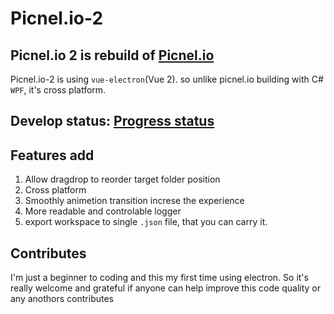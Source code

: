 # Picnel.io-2
## Picnel.io 2 is rebuild of [Picnel.io](https://github.com/Proladon/Picnel.io)
Picnel.io-2 is using `vue-electron`(Vue 2). so unlike picnel.io building with C# `WPF`, it's cross platform.

## Develop status: [Progress status](https://github.com/Proladon/Picnel.io-2/projects/1)

## Features add
1. Allow dragdrop to reorder target folder position
2. Cross platform
2. Smoothly animetion transition increse the experience
4. More readable and controlable logger
5. export workspace to single `.json` file, that you can carry it.

## Contributes
I'm just a beginner to coding and this my first time using electron.
So it's really welcome and grateful if anyone can help improve this code quality or any anothors contributes
